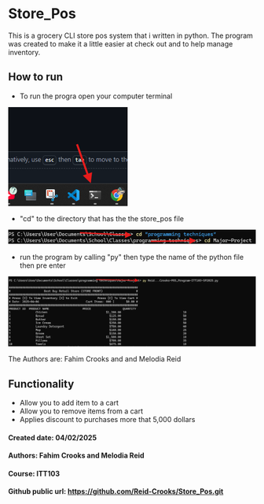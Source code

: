 # Store_Pos
This is a grocery CLI store pos system that i written in python. 
The program was created to make it a little easier at check out and to help manage inventory. 

## How to run
- To run the progra open your computer terminal

![image1](./image/Screenshot-2025-04-06-202121.png)

- "cd" to the directory that has the the store_pos file 

![image2](./image/Screenshot-2025-04-06-204728.png)

- run the program by calling "py" then type the name of the python file then pre enter

![image3](./image/Screenshot-2025-04-06-205512.png)

The Authors are: Fahim Crooks and and Melodia Reid 

## Functionality
- Allow you to add item to a cart
- Allow you to remove items from a cart
- Applies discount to purchases more that 5,000 dollars


#### Created date: 04/02/2025
#### Authors: Fahim Crooks and Melodia Reid
#### Course: ITT103 
#### Github public url: https://github.com/Reid-Crooks/Store_Pos.git
